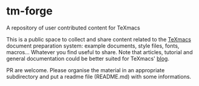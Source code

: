 # tm-forge
A repository of user contributed content for TeXmacs


This is a public space to collect and share content related to the [TeXmacs](http://www.texmacs.org) document preparation system: example documents, style files, fonts, macros... 
Whatever you find useful to share. Note that articles, tutorial and general documentation could be better suited for
TeXmacs'  [blog](https://texmacs.github.io/notes/ ).

PR are welcome. Please organise the material in an appropriate subdirectory and put a readme file (README.md) with some informations.

